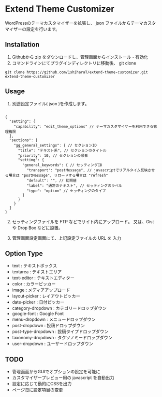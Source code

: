 # Extend Theme Customizer

WordPressのテーマカスタマイザーを拡張し、
json ファイルからテーマカスタマイザーの設定を行います。

## Installation

1. Githubから zip をダウンロードし、管理画面からインストール・有効化
2. コマンドラインにてプラグインディレクトリに移動後、 git clone

```
git clone https://github.com/1shiharaT/extend-theme-customizer.git extend-theme-customizer
```

## Usage

1. 別途設定ファイル( json )を作成します。

```

{
  "setting": {
    "capability": "edit_theme_options" // テーマカスタマイザーを利用できる管理権限
  },
  "sections": {
    "gg_general_settings": { // セクションID
      "title": "テキスト系", // セクションのタイトル
      "priority": 10, // セクションの順番
      "setting": {
        "general_keywords": { // セッティングID
          "transport": "postMessage", // javascriptでリアルタイム反映させる場合は "postMessage", リロードする場合は "refresh"
          "default": "", // 初期値
          "label": "通常のテキスト", // セッティングのラベル
          "type": "option" // セッティングのタイプ
        }
      }
    }
  }
}

```

2. セッティングファイルを FTP などでサイト内にアップロード。
  又は、Gist や Drop Box などに設置。

3. 管理画面設定画面にて、上記設定ファイルの URL を 入力


## Option Type

* text : テキストボックス
* textarea : テキストエリア
* text-editor : テキストエディター
* color : カラーピッカー
* image : メディアアップロード
* layout-picker : レイアウトピッカー
* date-picker : 日付ピッカー
* category-dropdown : カテゴリードロップダウン
* google-font : Google Font
* menu-dropdown : メニュードロップダウン
* post-dropdown : 投稿ドロップダウン
* post-type-dropdown : 投稿タイプドロップダウン
* taxonomy-dropdown : タクソノミードロップダウン
* user-dropdown : ユーザードロップダウン

## TODO

* 管理画面からGUIでオプションの設定を可能に
* カスタマイザープレビュー用の javascript を自動出力
* 設定に応じて動的にCSSを出力
* ページ毎に設定項目の変更
